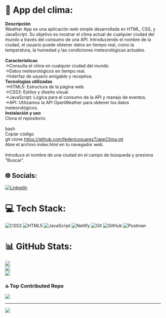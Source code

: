 # 💫 App del clima:
**Descripción**<br>Weather App es una aplicación web simple desarrollada en HTML, CSS, y JavaScript. Su objetivo es mostrar el clima actual de cualquier ciudad del mundo a través del consumo de una API. Introduciendo el nombre de la ciudad, el usuario puede obtener datos en tiempo real, como la temperatura, la humedad y las condiciones meteorológicas actuales.<br><br>**Características**<br>->Consulta el clima en cualquier ciudad del mundo.<br>->Datos meteorológicos en tiempo real.<br>->Interfaz de usuario amigable y receptiva.<br>**Tecnologías utilizadas**<br>->HTML5: Estructura de la página web.<br>->CSS3: Estilos y diseño visual.<br>->JavaScript: Lógica para el consumo de la API y manejo de eventos.<br>->API: Utilizamos la API OpenWeather para obtener los datos meteorológicos.<br>**Instalación y uso**<br>Clona el repositorio:<br><br>bash<br>Copiar código<br>git clone https://github.com/federicosuarez7/appClima.git<br>Abre el archivo index.html en tu navegador web.<br><br>Introduce el nombre de una ciudad en el campo de búsqueda y presiona "Buscar".


## 🌐 Socials:
[![LinkedIn](https://img.shields.io/badge/LinkedIn-%230077B5.svg?logo=linkedin&logoColor=white)](https://linkedin.com/in/federico-leandro-suarez) 

# 💻 Tech Stack:
![CSS3](https://img.shields.io/badge/css3-%231572B6.svg?style=plastic&logo=css3&logoColor=white) ![HTML5](https://img.shields.io/badge/html5-%23E34F26.svg?style=plastic&logo=html5&logoColor=white) ![JavaScript](https://img.shields.io/badge/javascript-%23323330.svg?style=plastic&logo=javascript&logoColor=%23F7DF1E) ![Netlify](https://img.shields.io/badge/netlify-%23000000.svg?style=plastic&logo=netlify&logoColor=#00C7B7) ![Git](https://img.shields.io/badge/git-%23F05033.svg?style=plastic&logo=git&logoColor=white) ![GitHub](https://img.shields.io/badge/github-%23121011.svg?style=plastic&logo=github&logoColor=white) ![Postman](https://img.shields.io/badge/Postman-FF6C37?style=plastic&logo=postman&logoColor=white)
# 📊 GitHub Stats:
![](https://github-readme-stats.vercel.app/api?username=federicosuarez7&theme=tokyonight&hide_border=false&include_all_commits=false&count_private=false)<br/>
![](https://github-readme-streak-stats.herokuapp.com/?user=federicosuarez7&theme=tokyonight&hide_border=false)<br/>
![](https://github-readme-stats.vercel.app/api/top-langs/?username=federicosuarez7&theme=tokyonight&hide_border=false&include_all_commits=false&count_private=false&layout=compact)

### 🔝 Top Contributed Repo
![](https://github-contributor-stats.vercel.app/api?username=federicosuarez7&limit=5&theme=tokyonight&combine_all_yearly_contributions=true)

---
[![](https://visitcount.itsvg.in/api?id=federicosuarez7&icon=0&color=1)](https://visitcount.itsvg.in)


